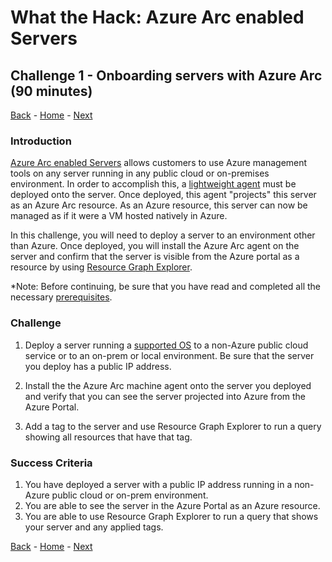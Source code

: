 # What the Hack: Azure Arc enabled Servers 

## Challenge 1 - Onboarding servers with Azure Arc (90 minutes)
[Back](challenge00.md) - [Home](../readme.md) - [Next](challenge02.md)

### Introduction

[Azure Arc enabled Servers](https://docs.microsoft.com/en-us/azure/azure-arc/servers/overview) allows customers to use Azure management tools on any server running in any public cloud or on-premises environment. In order to accomplish this, a [lightweight agent](https://docs.microsoft.com/en-us/azure/azure-arc/servers/agent-overview) must be deployed onto the server. Once deployed, this agent "projects" this server as an Azure Arc resource. As an Azure resource, this server can now be managed as if it were a VM hosted natively in Azure. 

In this challenge, you will need to deploy a server to an environment other than Azure. Once deployed, you will install the Azure Arc agent on the server and confirm that the server is visible from the Azure portal as a resource by using [Resource Graph Explorer](https://docs.microsoft.com/en-us/azure/governance/resource-graph/first-query-portal).

*Note: Before continuing, be sure that you have read and completed all the necessary [prerequisites](challenge00.md).

### Challenge

1. Deploy a server running a [supported OS](https://docs.microsoft.com/en-us/azure/azure-arc/servers/agent-overview#supported-operating-systems) to a non-Azure public cloud service or to an on-prem or local environment. Be sure that the server you deploy has a public IP address.

2. Install the the Azure Arc machine agent onto the server you deployed and verify that you can see the server projected into Azure from the Azure Portal.

3. Add a tag to the server and use Resource Graph Explorer to run a query showing all resources that have that tag.

### Success Criteria

1. You have deployed a server with a public IP address running in a non-Azure public cloud or on-prem environment.
2. You are able to see the server in the Azure Portal as an Azure resource.
3. You are able to use Resource Graph Explorer to run a query that shows your server and any applied tags.

[Back](challenge00.md) - [Home](../readme.md) - [Next](challenge02.md)